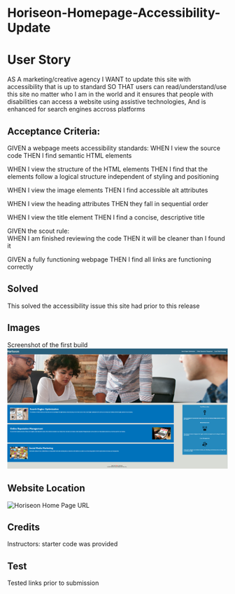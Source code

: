 # Horiseon-Homepage-Accessibility-Update

# User Story
AS A marketing/creative agency
I WANT to update this site with accessibility that is up to standard
SO THAT users can read/understand/use this site no matter who I am in the world and it ensures that people with disabilities can access a website using assistive technologies,
And is enhanced for search engines accross platforms

## Acceptance Criteria: 
GIVEN a webpage meets accessibility standards:
WHEN I view the source code
THEN I find semantic HTML elements

WHEN I view the structure of the HTML elements
THEN I find that the elements follow a logical structure independent of styling and positioning

WHEN I view the image elements
THEN I find accessible alt attributes

WHEN I view the heading attributes
THEN they fall in sequential order

WHEN I view the title element
THEN I find a concise, descriptive title

GIVEN the scout rule:  
WHEN I am finished reviewing the code
THEN it will be cleaner than I found it

GIVEN a fully functioning webpage 
THEN I find all links are functioning correctly

## Solved
This solved the accessibility issue this site had prior to this release

## Images
Screenshot of the first build
![Horiseon Home Page Screenshot](./assets/images/Horiseon_Home_Page_Screenshot_Launch.png)

## Website Location
![Horiseon Home Page URL](https://kimberlyrobinson11122.github.io/Horiseon-Homepage-Accessibility-Update/)

## Credits
Instructors: starter code was provided

## Test
Tested links prior to submission
